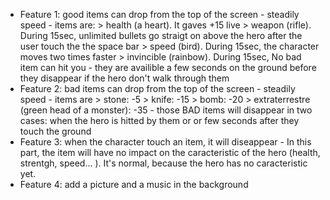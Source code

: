  - Feature 1: good items can drop from the top of the screen
            - steadily speed 
            - items are: 
                    > health (a heart). It gaves +15 live
                    > weapon (rifle). During 15sec, unlimited bullets go straigt on above the hero after the user touch the the space bar 
                    > speed (bird). During 15sec, the character moves two times faster 
                    > invincible (rainbow). During 15sec, No bad item can hit you
            - they are availible a few seconds on the ground before they disappear if the hero don't walk through them
- Feature 2: bad items can drop from the top of the screen
            - steadily speed 
            - items are 
                    > stone: -5
                    > knife: -15 
                    > bomb: -20 
                    > extraterrestre (green head of a monster): -35
            - those BAD items will disappear in two cases: when the hero is hitted by them or or few seconds after they touch the ground 
- Feature 3: when the character touch an item, it will diseappear
            - In this part, the item will have no impact on the caracteristic of the hero (health, strentgh, speed... ). It's normal, because the hero has no caracteristic yet. 
- Feature 4: add a picture and a music in the background 